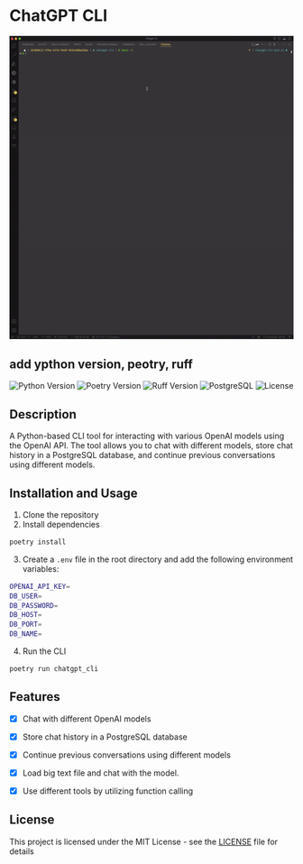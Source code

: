 # ChatGPT CLI
![ChatGPT CLI](demo.gif)
## add ypthon version, peotry, ruff
![Python Version](https://img.shields.io/badge/python-3.13-blue)
![Poetry Version](https://img.shields.io/badge/poetry-1.8.4-blue)
![Ruff Version](https://img.shields.io/badge/Ruff-0.8.1-blue)
![PostgreSQL](https://img.shields.io/badge/PostgreSQL-17.2-blue)
![License](https://img.shields.io/badge/License-MIT-darkgreen)

## Description
A Python-based CLI tool for interacting with various OpenAI models using the OpenAI API. The tool allows you to chat with different models, store chat history in a PostgreSQL database, and continue previous conversations using different models.

## Installation and Usage
1. Clone the repository
2. Install dependencies
```bash
poetry install
```
3. Create a `.env` file in the root directory and add the following environment variables:
```bash
OPENAI_API_KEY=
DB_USER=
DB_PASSWORD=
DB_HOST=
DB_PORT=
DB_NAME=
```
4. Run the CLI
```bash
poetry run chatgpt_cli
```

## Features
- [x] Chat with different OpenAI models
- [x] Store chat history in a PostgreSQL database
- [x] Continue previous conversations using different models
- [x] Load big text file and chat with the model.
- [x] Use different tools by utilizing function calling 
 

## License
This project is licensed under the MIT License - see the [LICENSE](LICENSE) file for details
